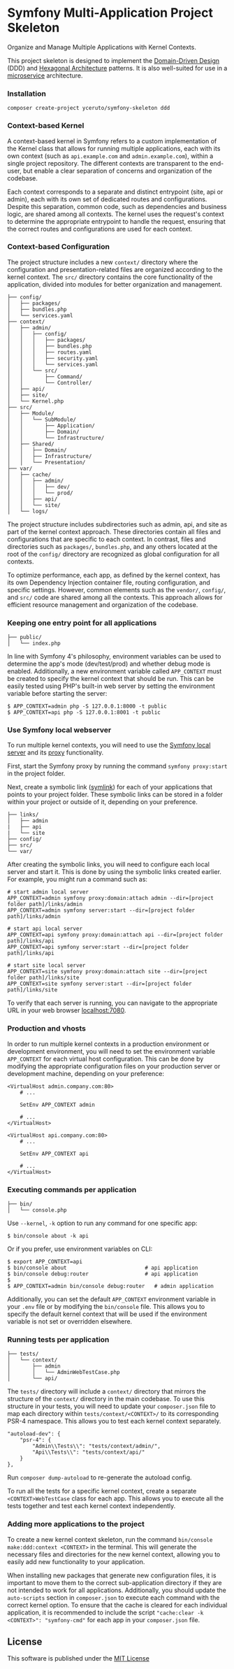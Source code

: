 # Symfony Multi-Application Project Skeleton

Organize and Manage Multiple Applications with Kernel Contexts.

This project skeleton is designed to implement the [Domain-Driven Design](https://en.wikipedia.org/wiki/Domain-driven_design) (DDD) 
and [Hexagonal Architecture](https://en.wikipedia.org/wiki/Hexagonal_architecture_(software)) patterns. It is also well-suited 
for use in a [microservice](https://en.wikipedia.org/wiki/Microservices) architecture.

### Installation

    composer create-project yceruto/symfony-skeleton ddd

### Context-based Kernel

A context-based kernel in Symfony refers to a custom implementation of the Kernel class that allows for running multiple 
applications, each with its own context (such as `api.example.com` and `admin.example.com`), within a single project repository. 
The different contexts are transparent to the end-user, but enable a clear separation of concerns and organization of 
the codebase. 

Each context corresponds to a separate and distinct entrypoint (site, api or admin), each with its own set of dedicated 
routes and configurations. Despite this separation, common code, such as dependencies and business logic, are shared among 
all contexts. The kernel uses the request's context to determine the appropriate entrypoint to handle the request, ensuring 
that the correct routes and configurations are used for each context.

### Context-based Configuration

The project structure includes a new `context/` directory where the configuration and presentation-related files are organized 
according to the kernel context. The `src/` directory contains the core functionality of the application, divided into modules for 
better organization and management.

    ├── config/
    │   ├── packages/
    │   ├── bundles.php
    │   └── services.yaml
    ├── context/
    │   ├── admin/
    │   │   ├── config/
    │   │   │   ├── packages/
    │   │   │   ├── bundles.php
    │   │   │   ├── routes.yaml
    │   │   │   ├── security.yaml
    │   │   │   └── services.yaml
    │   │   └── src/
    │   │       ├── Command/
    │   │       └── Controller/
    │   ├── api/
    │   ├── site/
    │   └── Kernel.php
    ├── src/
    │   ├── Module/
    │   │   └── SubModule/
    │   │       ├── Application/
    │   │       ├── Domain/
    │   │       └── Infrastructure/
    │   ├── Shared/
    │   │   ├── Domain/
    │   │   ├── Infrastructure/
    │   │   └── Presentation/
    ├── var/
    │   ├── cache/
    │   │   ├── admin/
    │   │   │   ├── dev/
    │   │   │   └── prod/
    │   │   ├── api/
    │   │   └── site/
    │   └── logs/

The project structure includes subdirectories such as admin, api, and site as part of the kernel context approach. These 
directories contain all files and configurations that are specific to each context. In contrast, files and directories such 
as `packages/`, `bundles.php`, and any others located at the root of the `config/` directory are recognized as global configuration 
for all contexts.

To optimize performance, each app, as defined by the kernel context, has its own Dependency Injection container file, routing 
configuration, and specific settings. However, common elements such as the `vendor/`, `config/`, and `src/` code are shared among 
all the contexts. This approach allows for efficient resource management and organization of the codebase.

### Keeping one entry point for all applications

    ├── public/
    │   └── index.php

In line with Symfony 4's philosophy, environment variables can be used to determine the app's mode (dev/test/prod) and 
whether debug mode is enabled. Additionally, a new environment variable called `APP_CONTEXT` must be created to specify 
the kernel context that should be run. This can be easily tested using PHP's built-in web server by setting the environment 
variable before starting the server:

    $ APP_CONTEXT=admin php -S 127.0.0.1:8000 -t public
    $ APP_CONTEXT=api php -S 127.0.0.1:8001 -t public   

### Use Symfony local webserver

To run multiple kernel contexts, you will need to use the [Symfony local server](https://symfony.com/doc/current/setup/symfony_server.html) and 
its [proxy](https://symfony.com/doc/current/setup/symfony_server.html#setting-up-the-local-proxy) functionality.

First, start the Symfony proxy by running the command `symfony proxy:start` in the project folder.

Next, create a symbolic link ([symlink](https://en.wikipedia.org/wiki/Symbolic_link)) for each of your applications that 
points to your project folder. These symbolic links can be stored in a folder within your project or outside of it, depending 
on your preference.

    ├── links/
    │   ├── admin
    |   ├── api
    |   └── site
    ├── config/
    ├── src/
    └── var/

After creating the symbolic links, you will need to configure each local server and start it. This is done by using the 
symbolic links created earlier. For example, you might run a command such as:

```
# start admin local server
APP_CONTEXT=admin symfony proxy:domain:attach admin --dir=[project folder path]/links/admin
APP_CONTEXT=admin symfony server:start --dir=[project folder path]/links/admin

# start api local server
APP_CONTEXT=api symfony proxy:domain:attach api --dir=[project folder path]/links/api
APP_CONTEXT=api symfony server:start --dir=[project folder path]/links/api

# start site local server
APP_CONTEXT=site symfony proxy:domain:attach site --dir=[project folder path]/links/site
APP_CONTEXT=site symfony server:start --dir=[project folder path]/links/site
```

To verify that each server is running, you can navigate to the appropriate URL in your web browser [localhost:7080](http://localhost:7080).

### Production and vhosts

In order to run multiple kernel contexts in a production environment or development environment, you will need to set the 
environment variable `APP_CONTEXT` for each virtual host configuration. This can be done by modifying the appropriate 
configuration files on your production server or development machine, depending on your preference:

    <VirtualHost admin.company.com:80>
        # ...
        
        SetEnv APP_CONTEXT admin
        
        # ...
    </VirtualHost>

    <VirtualHost api.company.com:80>
        # ...
        
        SetEnv APP_CONTEXT api
        
        # ...
    </VirtualHost>

### Executing commands per application

    ├── bin/
    │   └── console.php

Use `--kernel`, `-k` option to run any command for one specific app:

    $ bin/console about -k api

Or if you prefer, use environment variables on CLI:

    $ export APP_CONTEXT=api
    $ bin/console about                         # api application
    $ bin/console debug:router                  # api application
    $
    $ APP_CONTEXT=admin bin/console debug:router   # admin application

Additionally, you can set the default `APP_CONTEXT` environment variable in your `.env` file or by modifying the `bin/console` file. 
This allows you to specify the default kernel context that will be used if the environment variable is not set or overridden elsewhere.

### Running tests per application

    ├── tests/
    │   └── context/
    │       ├── admin
    │       │   └── AdminWebTestCase.php
    │       └── api/

The `tests/` directory will include a `context/` directory that mirrors the structure of the `context/` directory in the main codebase. 
To use this structure in your tests, you will need to update your `composer.json` file to map each directory within `tests/context/<CONTEXT>/`
to its corresponding PSR-4 namespace. This allows you to test each kernel context separately.

    "autoload-dev": {
        "psr-4": {
            "Admin\\Tests\\": "tests/context/admin/",
            "Api\\Tests\\": "tests/context/api/"
        }
    },

Run `composer dump-autoload` to re-generate the autoload config.

To run all the tests for a specific kernel context, create a separate `<CONTEXT>WebTestCase` class for each app. 
This allows you to execute all the tests together and test each kernel context independently.

### Adding more applications to the project

To create a new kernel context skeleton, run the command `bin/console make:ddd:context <CONTEXT>` in the terminal. This will 
generate the necessary files and directories for the new kernel context, allowing you to easily add new functionality to 
your application.

When installing new packages that generate new configuration files, it is important to move them to the correct sub-application 
directory if they are not intended to work for all applications. Additionally, you should update the `auto-scripts` section 
in `composer.json` to execute each command with the correct kernel option. To ensure that the cache is cleared for each individual 
application, it is recommended to include the script `"cache:clear -k <CONTEXT>": "symfony-cmd"` for each app in your `composer.json` file.

License
-------

This software is published under the [MIT License](LICENSE)
